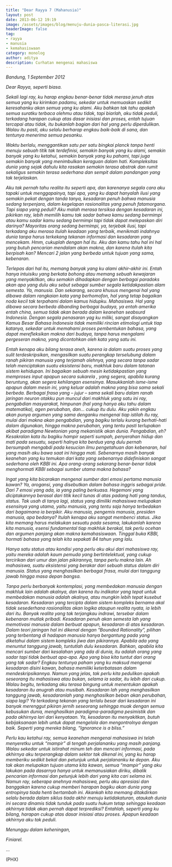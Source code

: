 ```yaml
---
title: "Dear Rayya 7 (Mahanusia)"
layout: post
date: 2013-06-12 19:19
image: /assets/images/blog/menuju-dunia-pasca-literasi.jpg
headerImage: false
tag:
- rayya
- manusia
- kemahasiswaan
category: monolog
author: aditya 
description: Curhatan mengenai mahasiswa
---
```


_Bandung, 1 September 2012_

_Dear Rayya, seperti biasa._

_Sekali lagi ray, ku harap engkau benar-benar tidak merasa jenuh atas semua yang ku kirimkan padamu, sekedar untuk memuaskan sedikit keresahanku akan semua yang ku alami. Aku bahkan tak tahu apakah semua suratku terbaca olehmu atau tidak, tapi biarlah, aku tidak peduli, terkadang harapan cukup atas dasar inisiasi dan proses, entah tujuan tercapai atau tidak, itu bukanlah bagian dari hal yang perlu diperdulikan. Walau itu pasti, aku selalu berharap engkau baik-baik di sana, dan tentunya menerima semua pesanku._

_Waktu berlalu, menggantikan satu per satu bingkai planck tanpa henti menuju sebuah titik tak terdefinisi, semakin banyak yang ku alami, semakin banyak yang ku ketahui, semakin banyak yang ku pahami, tapi juga semakin banyak yang menimbulkan keraguan dalam hati. Kompleksitas dunia yang sejak dahulu kita rasakan semakin terasa abstrak dan rumit sekaligus semakin terasa sederhana dan sempit dalam pandangan yang tak terjelaskan._

_Aku tak pernah tahu realita itu seperti apa, dan karenanya segala cara aku tapaki untuk menggapainya, tapi apa, yang ku dapat hanyalah ilusi yang semakin pekat dengan tanda tanya, kesadaran penuh bahwa manusia sedang terpenjara, dalam kegelapan rasionalitas yang penuh fatamorgana. Tapi siapa yang peduli? Aku malah merasa tersiksa dengan kesadaran ini, pikirkan ray, lebih memilih kamu tak sadar bahwa kamu sedang bermimpi atau kamu sadar kamu sedang bermimpi tapi tidak dapat melepaskan diri darinya? Mayoritas orang sedang bermimpi, ya, terjebak ilusi, tapi terkadang aku merasa itulah keadaan yang terbaik, menikmati indahnya dunia tanpa harus terkekang tekanan informasi dan kesadaran yang mencekam. Hmm, cukuplah dengan hal itu. Aku dan kamu tahu hal ini hal yang butuh pencarian mendalam akan makna, dan karena itulah kita berpisah kan? Mencari 2 jalan yang berbeda untuk tujuan yang sama, kebenaran._

_Terlepas dari hal itu, memang banyak yang ku alami akhir-akhir ini. Entah hanya intuisiku yang berkata bohong atau memang sebuah kewajaran yang menyakitkan, aku semakin dihadapkan dengan berbagai paradoks akan apa yang dulu aku sebut sebagai sumber segala ketidakpastian alam semesta. Ya, manusia. Dan sekarang, secara khusus mengenai hal yang dibawa dalam rangkaian kata yang berhomofon, hal yang tetap bagaikan noda kecil tak terpahami dalam kamus hidupku. Mahasiswa. Hal yang dibawa secara berbeda dibanding berbagai budaya, ya entah amerika entah china, semua tidak akan berada dalam keanehan seabsurd Indonesia. Dengan segala penasaran yag ku miliki, sangat disayangkan Kamus Besar Bahasa Indonesia tidak memiliki rincian etimologi untuk tiap katanya, sekedar untuk memahami proses pembentukan bahasa, yang dapat merefleksikan makna dari budaya, tanpa harus mengalami pergeseran makna, yang dicontohkan oleh kata yang satu ini._

_Entah kenapa aku bilang terasa aneh, karena ia dalam suatu proses yang sulit terdeskripsikan, mengasilkan suatu perangkap terselubung dalam ranah pikiran manusia yang terjamah olehnya, yang secara tanpa sadar telah menciptakan suatu eksistensi baru, makhluk baru dalam tatanan sistem kehidupan. Ini bagaikan sebuah mesin ketidakpastian yang memproses input apapun secara sukarela , yang segera, apabila kurang beruntung, akan segera kehilangan esensinya. Masukkanlah isme-isme apapun dalam mesin ini, yang keluar adalah makna yang bisa sama sekali berbeda.  Berbagai frasa yang – jujur – sama sekali baru dalam ranah jaringan neuron otakku pun muncul dari makhluk yang satu ini ray, pengabdian masyarakat, himpunan (hal yang hanya aku tahu dalam matematika), agen perubahan, dan... cukup itu dulu. Aku yakin engkau akan punya argumen yang sama denganku mengenai tiap istilah itu ray, mulai dari makna akan pengabdian, yang bagiku terlalu kurang berhati-hati dalam digunakan, hingga makna perubahan, yang tentu pasti terlupakan akibat paradigma Newtonian yang mekanistik akan dunia. Pengabdian, eh? Kesakralan kata itu bagiku hampir seperti sumpah, penyerahan hidup dan mati pada sesuatu, seperti halnya kita berdua yang dulu pernah bersumpah mengabdi pada kesucian ilmu pengetahuan dan kebenaran, hal yang masih aku bawa saat ini hingga mati. Sebenarnya masih banyak keanehan yang ku temukan dari kata yang sebenarnya didefiniskan sangat sederhana oleh KBBI ini. Apa orang-orang sekarang benar-benar tidak menghormati KBBI sebagai sumber utama makna bahasa?_

_Ingat yang kita bicarakan mengenai sumber dari emosi pertama manusia kawan? Ya, arogansi, yang disebutkan dalam bahasa inggris sebagai pride. Dari 7 emosi yang ada, ia yang paling berkuasa. Hegemoni yang diciptakannya berasal dari titik kecil tunas di atas padang hati yang tandus, status. Tak usah di tanya lagi, status yang dimiliki mahasiswa melupakan esensinya yang utama, yaitu manusia, yang tentu saja hanya terbedakan dari bagaimana ia berpikir. Aku manusia, pengemis manusia, presiden manusia, apa bedanya? Itulah kenapa aku sangat membenci status. Jika kita memang harus melakukan sesuatu pada sesama, lakukanlah karena kita manusia, esensi fundamental tiap makhluk berakal, tak perlu ocehan dan argumen panjang akan makna kemahasiswaan. Tinggal buka KBBI, hormati bahasa yang telah kita sepakati 84 tahun yang lalu._

_Hanya satu status atau kondisi yang perlu aku akui dari mahasiswa ray, yaitu mereka adalah kaum pemuda yang bertintelektual, yang cukup tercirikan dari umur dan jalan pikirannya, tanpa perlu makna lain. Ah mahasiswa, suatu eksistensi yang berakar dari sebuah status dalam diri manusia. Status yang menghasilkan berbagai frasa, mulai dari tanggung jawab hingga masa depan bangsa._

_Tanpa perlu berbanyak kontemplasi, yang membedakan manusia dengan makhluk lain adalah akalnya, dan karena itu indikator yang tepat untuk membedakan manusia adalah akalnya, atau mungkin lebih tepat kusebut kesadaran. Kesadaran yang tercipta dalam sistem kompleks bernama akal tidak sesederhana rasionalitas akan logika ataupun realita nyata, ia lebih dari itu. Banyak realita yang tak terjangkau indrawi, tersebar dalam kebenaran mutlak pribadi. Kesadaran penuh akan semesta lah yang memotivasi manusia dalam berbuat apapun, kesadaran di atas kesadaran. Dalam teori jaringan hal ini dikenal dengan “Bounded Rationality”, pilihan yang terbentang di hadapan manusia hanya bergantung pada yang diketahui dalam sistem kompleks jiwa dan pikirannya. Apabila ada yang menuntut tanggung jawab, tuntutlah dulu kesadaran. Bahkan, apabila kita mencari sumber dari kesalahan yang ada di dunia, itu adalah orang yang sadar tapi tidak berbuat apa-apa. Apa yang bisa kita tuntut dari orang yang tak sadar? Engkau tentunya paham yang ku maksud mengenai kesadaran disini kawan, bahasa memiliki keterbatasan dalam mendeskripsikannya. Namun yang jelas, tak perlu kita pedulikan apakah seseorang itu mahasiswa atau bukan, selama ia sadar, itu lebih dari cukup. Walau begitu, terkadang aku terasa bingung untuk menentukan apakah kesadaran itu anugrah atau musibah. Kesadaran lah yang menghasilkan tanggung jawab, kesadaranlah yang menghasilkan beban akan perubahan, siapa lagi? Ya terkadang tekanan yang terlalu besar dari kesadaran ini banyak merenggut pikiran jernih seseorang sehingga muak dengan semua kebusukan dunia, menghasilkan paradigma-paradigma pesimistik dan pada akhirnya lari dari kenyataan. Ya, kesadaran itu menyakitkan, butuh kebijaksanaan lebih untuk dapat mengelola dan mengontrolnya dengan baik. Seperti yang mereka bilang, “Ignorance is a bliss.”_

_Perlu kau ketahui ray, semua keanehan mengenai mahasiswa ini telah menyeretku untuk “mampir” di tengah perjalananku yang masih panjang. Walau sekedar untuk istirahat minum teh dan mencari informasi, pada akhirnya aku terperangkap dalam sektor tak dikenal ini, yang ku harap memberiku sedikit bekal dan petunjuk untuk perjalananku ke depan. Aku tak akan melupakan tujuan utama kita kawan, semua “mampir” yang aku lakukan pada dasarnya hanya untuk memanusiakan diriku, dibalik pencarian informasi dan petunjuk lebih dari yang kita cari selama ini. Namun ray, seberapa anehnya mahasiswa, perlu aku apresiasi dan banggakan karena cukup memberi harapan bagiku akan dunia yang entropinya tiada henti bertambah ini. Akankah kita memang ditakdirkan selalu berada dalam siklus tiada akhir menuju ketidakaturan, ataukah dunia ini secara dinamis tidak tunduk pada suatu hukum tetap sehingga keadaan akhirnya tidak akan pernah dapat terprediksi? Entahlah, seperti yang ku bilang, harapan cukup atas dasar inisiasi atau proses. Apapun keadaan akhirnya aku tak peduli._

_Menunggu dalam keheningan,_

_Finiarel._

...

(PHX)